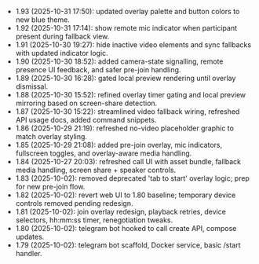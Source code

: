 - 1.93 (2025-10-31 17:50): updated overlay palette and button colors to new blue theme.
- 1.92 (2025-10-31 17:14): show remote mic indicator when participant present during fallback view.
- 1.91 (2025-10-30 19:27): hide inactive video elements and sync fallbacks with updated indicator logic.
- 1.90 (2025-10-30 18:52): added camera-state signalling, remote presence UI feedback, and safer pre-join handling.
- 1.89 (2025-10-30 16:28): gated local preview rendering until overlay dismissal.
- 1.88 (2025-10-30 15:52): refined overlay timer gating and local preview mirroring based on screen-share detection.
- 1.87 (2025-10-30 15:22): streamlined video fallback wiring, refreshed API usage docs, added command snippets.
- 1.86 (2025-10-29 21:19): refreshed no-video placeholder graphic to match overlay styling.
- 1.85 (2025-10-29 21:08): added pre-join overlay, mic indicators, fullscreen toggles, and overlay-aware media handling.
- 1.84 (2025-10-27 20:03): refreshed call UI with asset bundle, fallback media handling, screen share + speaker controls.
- 1.83 (2025-10-02): removed deprecated 'tab to start' overlay logic; prep for new pre-join flow.
- 1.82 (2025-10-02): revert web UI to 1.80 baseline; temporary device controls removed pending redesign.
- 1.81 (2025-10-02): join overlay redesign, playback retries, device selectors, hh:mm:ss timer, renegotiation tweaks.
- 1.80 (2025-10-02): telegram bot hooked to call create API, compose updates.
- 1.79 (2025-10-02): telegram bot scaffold, Docker service, basic /start handler.



